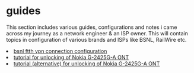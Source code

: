 # guides
This section includes various guides,  configurations and notes i came across my journey as a network engineer & an ISP owner.
This will contain topics in configuration of various brands and ISPs like BSNL, RailWire etc.

<li><a href="https://github.com/praveengite/guides/blob/main/bsnl%20ftth%20vpn%20connection%20configuration">bsnl ftth vpn connection configuration</a></li>
<li><a href="https://github.com/praveengite/guides/blob/main/tutorial%20for%20unlocking%20of%20Nokia%20G-2425G-A%20ONT">tutorial for unlocking of Nokia G-2425G-A ONT</a></li>
<li><a href="https://github.com/praveengite/guides/blob/main/tutorial%20(alternative)%20for%20unlocking%20of%20Nokia%20G-2425G-A%20ONT">tutorial (alternative) for unlocking of Nokia G-2425G-A ONT</a></li>
